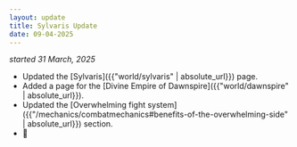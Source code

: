 ```yaml
---
layout: update
title: Sylvaris Update
date: 09-04-2025
---
```

*started 31 March, 2025*
- Updated the [Sylvaris]({{"world/sylvaris" | absolute_url}}) page.
- Added a page for the [Divine Empire of Dawnspire]({{"world/dawnspire" | absolute_url}}).
- Updated the [Overwhelming fight system]({{"/mechanics/combatmechanics#benefits-of-the-overwhelming-side" | absolute_url}}) section.
- 🐀